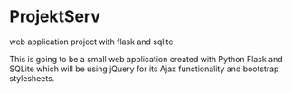 # ProjektServ
web application project with flask and sqlite

This is going to be a small web application created with Python Flask and SQLite which will be using jQuery for its Ajax functionality and bootstrap stylesheets.
